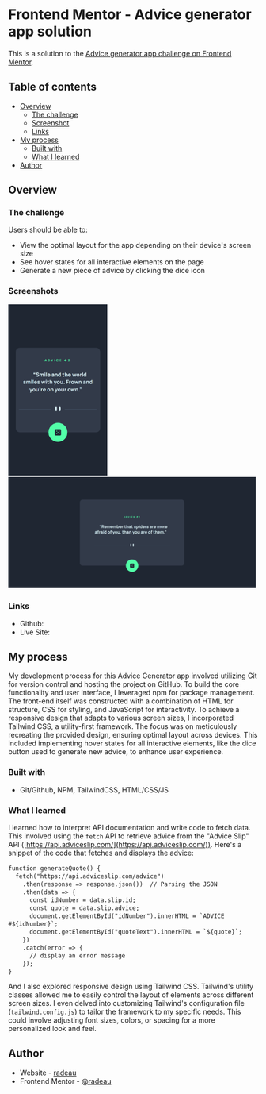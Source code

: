 # Frontend Mentor - Advice generator app solution

This is a solution to the [Advice generator app challenge on Frontend Mentor](https://www.frontendmentor.io/challenges/advice-generator-app-QdUG-13db). 

## Table of contents

- [Overview](#overview)
  - [The challenge](#the-challenge)
  - [Screenshot](#screenshot)
  - [Links](#links)
- [My process](#my-process)
  - [Built with](#built-with)
  - [What I learned](#what-i-learned)
- [Author](#author)

## Overview

### The challenge

Users should be able to:

- View the optimal layout for the app depending on their device's screen size
- See hover states for all interactive elements on the page
- Generate a new piece of advice by clicking the dice icon

### Screenshots

<img src="design/my_design/375_width.png" alt="Mobile" width="200">
<img src="design/my_design/1440_width.png" alt="Desktop" width="500">

### Links

- Github: [](https://github.com/radeau/advice-generate-app)
- Live Site: [](https://radeau.github.io/advice-generate-app)

## My process
My development process for this Advice Generator app involved utilizing Git for version control and hosting the project on GitHub. To build the core functionality and user interface, I leveraged npm for package management. The front-end itself was constructed with a combination of HTML for structure, CSS for styling, and JavaScript for interactivity. To achieve a responsive design that adapts to various screen sizes, I incorporated Tailwind CSS, a utility-first framework. The focus was on meticulously recreating the provided design, ensuring optimal layout across devices. This included implementing hover states for all interactive elements, like the dice button used to generate new advice, to enhance user experience.

### Built with

- Git/Github, NPM, TailwindCSS, HTML/CSS/JS

### What I learned

I learned how to interpret API documentation and write code to fetch data. This involved using the `fetch` API to retrieve advice from the "Advice Slip" API ([https://api.adviceslip.com/](https://api.adviceslip.com/)). Here's a snippet of the code that fetches and displays the advice:

```JS
function generateQuote() {
  fetch("https://api.adviceslip.com/advice")
    .then(response => response.json())  // Parsing the JSON
    .then(data => {
      const idNumber = data.slip.id;
      const quote = data.slip.advice;
      document.getElementById("idNumber").innerHTML = `ADVICE #${idNumber}`;
      document.getElementById("quoteText").innerHTML = `${quote}`;
    })
    .catch(error => {
      // display an error message
    });
}
```
And I also explored responsive design using Tailwind CSS. Tailwind's utility classes allowed me to easily control the layout of elements across different screen sizes. I even delved into customizing Tailwind's configuration file (`tailwind.config.js`) to tailor the framework to my specific needs. This could involve adjusting font sizes, colors, or spacing for a more personalized look and feel.

## Author

- Website - [radeau](https://www.github.com/radeau)
- Frontend Mentor - [@radeau](https://www.frontendmentor.io/profile/radeau)
